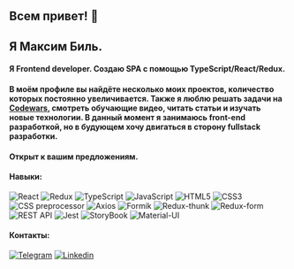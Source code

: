 ## Всем привет! 👋

## Я Максим Биль.

#### Я Frontend developer. Создаю SPA с помощью TypeScript/React/Redux.

#### В моём профиле вы найдёте несколько моих проектов, количество которых постоянно увеличивается. Также я люблю решать задачи на [Codewars](https://www.codewars.com/users/Maks20771), смотреть обучающие видео, читать статьи и изучать новые технологии. В данный момент я занимаюсь front-end разработкой, но в будующем хочу двигаться в сторону fullstack разработки. 

#### Открыт к вашим предложениям.

#### Навыки:
![React](https://img.shields.io/badge/-React-282c34?style=for-the-badge&logo=react)
![Redux](https://img.shields.io/badge/-Redux-282c34?style=for-the-badge&logo=redux&logoColor=764ABC)
![TypeScript](https://img.shields.io/badge/-TypeScript-282c34?style=for-the-badge&logo=typeScript)
![JavaScript](https://img.shields.io/badge/-JavaScript-282c34?style=for-the-badge&logo=javaScript)
![HTML5](https://img.shields.io/badge/-HTML5-282c34?style=for-the-badge&logo=HTML5)
![CSS3](https://img.shields.io/badge/-CSS3-282c34?style=for-the-badge&logo=CSS3)
![CSS preprocessor](https://img.shields.io/badge/-CSS_preprocessor-282c34?style=for-the-badge&logo)
![Axios](https://img.shields.io/badge/-Axios-282c34?style=for-the-badge&logo=axios)
![Formik](https://img.shields.io/badge/-Formik-282c34?style=for-the-badge&logo=formik)
![Redux-thunk](https://img.shields.io/badge/-Redux_thunk-282c34?style=for-the-badge&logo=redux_thunk)
![Redux-form](https://img.shields.io/badge/-Redux_form-282c34?style=for-the-badge&logo=redux_form)
![REST API](https://img.shields.io/badge/-REST_API-282c34?style=for-the-badge&logo=rest)
![Jest](https://img.shields.io/badge/-Jest-282c34?style=for-the-badge&logo=jest)
![StoryBook](https://img.shields.io/badge/-StoryBook-282c34?style=for-the-badge&logo=StoryBook)
![Material-UI](https://img.shields.io/badge/-Material_UI-282c34?style=for-the-badge&logo=material_design)

#### Контакты:

[![Telegram](https://img.shields.io/badge/-Telegram-282c34?style=for-the-badge&logo=telegram)](https://t.me/Maxim_Bil)
[![Linkedin](https://img.shields.io/badge/-Linkedin-282c34?style=for-the-badge&logo=linkedin&logoColor=764ABC)](https://www.linkedin.com/in/%D0%BC%D0%B0%D0%BA%D1%81%D0%B8%D0%BC-%D0%B1%D0%B8%D0%BB%D1%8C-3b9635210/)
